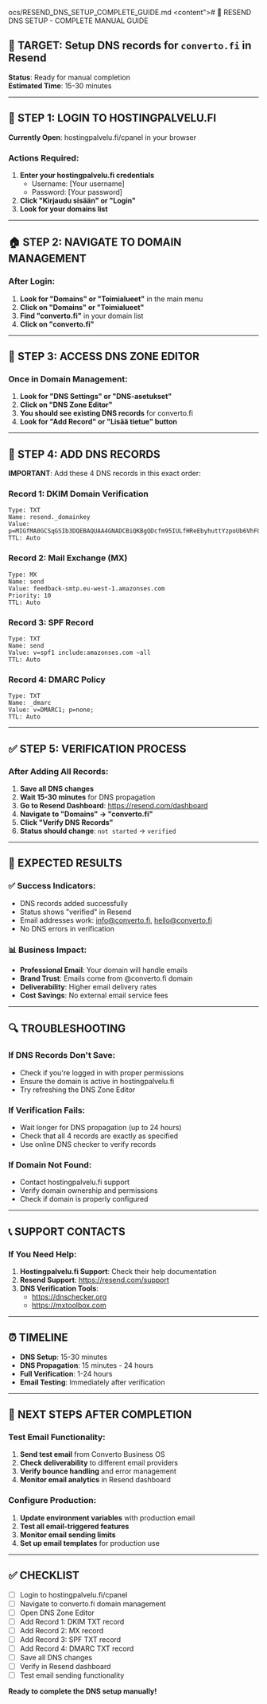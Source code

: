 ocs/RESEND_DNS_SETUP_COMPLETE_GUIDE.md</path>
<content"># 🚀 RESEND DNS SETUP - COMPLETE MANUAL GUIDE

## 📧 **TARGET**: Setup DNS records for `converto.fi` in Resend  
**Status**: Ready for manual completion  
**Estimated Time**: 15-30 minutes

---

## 🔑 **STEP 1: LOGIN TO HOSTINGPALVELU.FI**

**Currently Open**: hostingpalvelu.fi/cpanel in your browser

### Actions Required:
1. **Enter your hostingpalvelu.fi credentials**
   - Username: [Your username]
   - Password: [Your password]
2. **Click "Kirjaudu sisään" or "Login"**
3. **Look for your domains list**

---

## 🏠 **STEP 2: NAVIGATE TO DOMAIN MANAGEMENT**

### After Login:
1. **Look for "Domains" or "Toimialueet"** in the main menu
2. **Click on "Domains" or "Toimialueet"**
3. **Find "converto.fi"** in your domain list
4. **Click on "converto.fi"**

---

## 🔧 **STEP 3: ACCESS DNS ZONE EDITOR**

### Once in Domain Management:
1. **Look for "DNS Settings" or "DNS-asetukset"**
2. **Click on "DNS Zone Editor"**
3. **You should see existing DNS records** for converto.fi
4. **Look for "Add Record" or "Lisää tietue" button**

---

## 📝 **STEP 4: ADD DNS RECORDS**

**IMPORTANT**: Add these 4 DNS records in this exact order:

### **Record 1: DKIM Domain Verification**
```
Type: TXT
Name: resend._domainkey
Value: p=MIGfMA0GCSqGSIb3DQEBAQUAA4GNADCBiQKBgQDcfm95IULfHReEbyhuttYzpoUb6VhF0b9yLc0HAsDfkTDJ2ofZxuwLMzuUlqTKzb9bQ1ZR+C5BywccSPjMZKlIIxIzB3ZhoEP77Coj1H9Csaysu7yoWr9pxZBw5uL4UBq6DYaJiQYGV6WuEUE8B3kzCovsbGVSaIMjMSuWPq6BZwIDAQAB
TTL: Auto
```

### **Record 2: Mail Exchange (MX)**
```
Type: MX
Name: send
Value: feedback-smtp.eu-west-1.amazonses.com
Priority: 10
TTL: Auto
```

### **Record 3: SPF Record**
```
Type: TXT
Name: send
Value: v=spf1 include:amazonses.com ~all
TTL: Auto
```

### **Record 4: DMARC Policy**
```
Type: TXT
Name: _dmarc
Value: v=DMARC1; p=none;
TTL: Auto
```

---

## ✅ **STEP 5: VERIFICATION PROCESS**

### After Adding All Records:
1. **Save all DNS changes**
2. **Wait 15-30 minutes** for DNS propagation
3. **Go to Resend Dashboard**: https://resend.com/dashboard
4. **Navigate to "Domains" → "converto.fi"**
5. **Click "Verify DNS Records"**
6. **Status should change**: `not started` → `verified`

---

## 🎯 **EXPECTED RESULTS**

### ✅ **Success Indicators:**
- DNS records added successfully
- Status shows "verified" in Resend
- Email addresses work: info@converto.fi, hello@converto.fi
- No DNS errors in verification

### 📊 **Business Impact:**
- **Professional Email**: Your domain will handle emails
- **Brand Trust**: Emails come from @converto.fi domain
- **Deliverability**: Higher email delivery rates
- **Cost Savings**: No external email service fees

---

## 🔍 **TROUBLESHOOTING**

### **If DNS Records Don't Save:**
- Check if you're logged in with proper permissions
- Ensure the domain is active in hostingpalvelu.fi
- Try refreshing the DNS Zone Editor

### **If Verification Fails:**
- Wait longer for DNS propagation (up to 24 hours)
- Check that all 4 records are exactly as specified
- Use online DNS checker to verify records

### **If Domain Not Found:**
- Contact hostingpalvelu.fi support
- Verify domain ownership and permissions
- Check if domain is properly configured

---

## 📞 **SUPPORT CONTACTS**

### **If You Need Help:**
1. **Hostingpalvelu.fi Support**: Check their help documentation
2. **Resend Support**: https://resend.com/support
3. **DNS Verification Tools**: 
   - https://dnschecker.org
   - https://mxtoolbox.com

---

## ⏰ **TIMELINE**

- **DNS Setup**: 15-30 minutes
- **DNS Propagation**: 15 minutes - 24 hours
- **Full Verification**: 1-24 hours
- **Email Testing**: Immediately after verification

---

## 🎉 **NEXT STEPS AFTER COMPLETION**

### **Test Email Functionality:**
1. **Send test email** from Converto Business OS
2. **Check deliverability** to different email providers
3. **Verify bounce handling** and error management
4. **Monitor email analytics** in Resend dashboard

### **Configure Production:**
1. **Update environment variables** with production email
2. **Test all email-triggered features**
3. **Monitor email sending limits**
4. **Set up email templates** for production use

---

## ✅ **CHECKLIST**

- [ ] Login to hostingpalvelu.fi/cpanel
- [ ] Navigate to converto.fi domain management
- [ ] Open DNS Zone Editor
- [ ] Add Record 1: DKIM TXT record
- [ ] Add Record 2: MX record
- [ ] Add Record 3: SPF TXT record
- [ ] Add Record 4: DMARC TXT record
- [ ] Save all DNS changes
- [ ] Verify in Resend dashboard
- [ ] Test email sending functionality

**Ready to complete the DNS setup manually!**